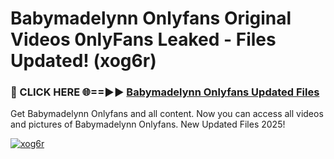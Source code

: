 # Babymadelynn Onlyfans Original Videos 0nlyFans Leaked - Files Updated! (xog6r)

<h3>🔴 CLICK HERE 🌐==►► <a href="https://tinyurl.com/ehrbuxhb" rel="nofollow">Babymadelynn Onlyfans Updated Files</a></h3>

Get Babymadelynn Onlyfans and all content. Now you can access all videos and pictures of Babymadelynn Onlyfans. New Updated Files 2025!

[![xog6r](https://i.imgur.com/lVYEuWS.gif)](https://tinyurl.com/ehrbuxhb)
